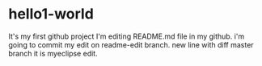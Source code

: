 # hello1-world
It's my first github project
I'm editing README.md file in my github.
i'm going to commit my edit on readme-edit branch.
new line with diff master branch
it is myeclipse edit.
